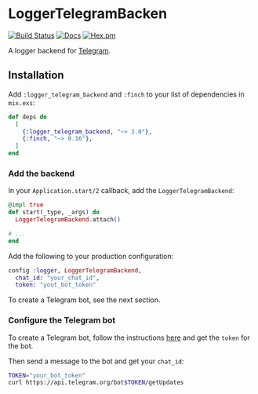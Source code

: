 # LoggerTelegramBacken

[![Build Status](https://github.com/adriankumpf/logger-telegram-backend/workflows/CI/badge.svg)](https://github.com/adriankumpf/logger-telegram-backend/actions)
[![Docs](https://img.shields.io/badge/hex-docs-green.svg?style=flat)](https://hexdocs.pm/logger_telegram_backend)
[![Hex.pm](https://img.shields.io/hexpm/v/logger_telegram_backend?color=%23714a94)](http://hex.pm/packages/logger_telegram_backend)

<!-- MDOC !-->

A logger backend for [Telegram](https://telegram.org/).

## Installation

Add `:logger_telegram_backend` and `:finch` to your list of dependencies in `mix.exs`:

```elixir
def deps do
  [
    {:logger_telegram_backend, "~> 3.0"},
    {:finch, "~> 0.16"},
  ]
end
```

### Add the backend

In your `Application.start/2` callback, add the `LoggerTelegramBackend`:

```elixir
@impl true
def start(_type, _args) do
  LoggerTelegramBackend.attach()

# ...
end
```

Add the following to your production configuration:

```elixir
config :logger, LoggerTelegramBackend,
  chat_id: "your_chat_id",
  token: "yout_bot_token"
```

To create a Telegram bot, see the next section.

### Configure the Telegram bot

To create a Telegram bot, follow the instructions [here](https://core.telegram.org/bots/features#creating-a-new-bot) and get the `token` for the bot.

Then send a message to the bot and get your `chat_id`:

```bash
TOKEN="your_bot_token"
curl https://api.telegram.org/bot$TOKEN/getUpdates
```

